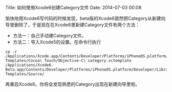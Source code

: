 Title: 如何使用Xcode6创建Category文件
Date: 2014-07-03 00:08

愉快地用Xcode6写代码的时候发现，beta版的Xcode6居然把Category从新建向导里删除了，于是现在在Xcode6里新建Category文件有两个方法：
* 方法一：自己手动建Category文件。
* 方法二：导入Xcode5的设置。在命令行执行

```
cp -r /Applications/Xcode.app/Contents/Developer/Platforms/iPhoneOS.platform/Developer/Library/Xcode/Templates/File\ Templates/Cocoa\ Touch/Objective-C\ category.xctemplate /Applications/Xcode6-Beta.app/Contents/Developer/Platforms/iPhoneOS.platform/Developer/Library/Xcode/Templates/File\ Templates/Source/
```
再重启Xcode6。你将会发现熟悉的Category出现在新建向导里啦。